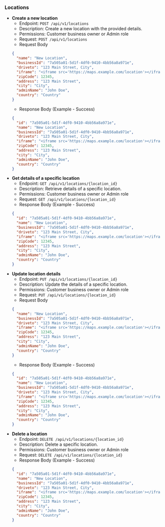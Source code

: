 ### Locations

- **Create a new location**
  - Endpoint: `POST /api/v1/locations`
  - Description: Create a new location with the provided details.
  - Permissions: Customer business owner or Admin role
  - Request: `POST /api/v1/locations`
  - Request Body
  ```json
  {
    "name": "New Location",
    "businessId": "7a505a01-5d1f-4df0-9410-4bb56a8a971e",
    "driveto": "123 Main Street, City",
    "iframe": "<iframe src='https://maps.example.com/location'></iframe>",
    "zipCode": 12345,
    "address": "123 Main Street",
    "city": "City",
    "adminName": "John Doe",
    "country": "Country"
  }
  ```
  - Response Body (Example - Success)
  ```json
  {
    "id": "7a505a01-5d1f-4df0-9410-4bb56a8a971e",
    "name": "New Location",
    "businessId": "7a505a01-5d1f-4df0-9410-4bb56a8a971e",
    "driveto": "123 Main Street, City",
    "iframe": "<iframe src='https://maps.example.com/location'></iframe>",
    "zipCode": 12345,
    "address": "123 Main Street",
    "city": "City",
    "adminName": "John Doe",
    "country": "Country"
  }
  ```
- **Get details of a specific location**
  - Endpoint: `GET /api/v1/locations/{location_id}`
  - Description: Retrieve details of a specific location.
  - Permissions: Customer business owner or Admin role
  - Request: `GET /api/v1/locations/{location_id}`
  - Response Body (Example - Success)
  ```json
  {
    "id": "7a505a01-5d1f-4df0-9410-4bb56a8a971e",
    "name": "New Location",
    "businessId": "7a505a01-5d1f-4df0-9410-4bb56a8a971e",
    "driveto": "123 Main Street, City",
    "iframe": "<iframe src='https://maps.example.com/location'></iframe>",
    "zipCode": 12345,
    "address": "123 Main Street",
    "city": "City",
    "adminName": "John Doe",
    "country": "Country"
  }
  ```
- **Update location details**
  - Endpoint: `PUT /api/v1/locations/{location_id}`
  - Description: Update the details of a specific location.
  - Permissions: Customer business owner or Admin role
  - Request: `PUT /api/v1/locations/{location_id}`
  - Request Body
  ```json
  {
    "name": "New Location",
    "businessId": "7a505a01-5d1f-4df0-9410-4bb56a8a971e",
    "driveto": "123 Main Street, City",
    "iframe": "<iframe src='https://maps.example.com/location'></iframe>",
    "zipCode": 12345,
    "address": "123 Main Street",
    "city": "City",
    "adminName": "John Doe",
    "country": "Country"
  }
  ```
  - Response Body (Example - Success)
  ```json
  {
    "id": "7a505a01-5d1f-4df0-9410-4bb56a8a971e",
    "name": "New Location",
    "businessId": "7a505a01-5d1f-4df0-9410-4bb56a8a971e",
    "driveto": "123 Main Street, City",
    "iframe": "<iframe src='https://maps.example.com/location'></iframe>",
    "zipCode": 12345,
    "address": "123 Main Street",
    "city": "City",
    "adminName": "John Doe",
    "country": "Country"
  }
  ```
- **Delete a location**
  - Endpoint: `DELETE /api/v1/locations/{location_id}`
  - Description: Delete a specific location.
  - Permissions: Customer business owner or Admin role
  - Request: `DELETE /api/v1/locations/{location_id}`
  - Response Body (Example - Success)
  ```json
  {
    "id": "7a505a01-5d1f-4df0-9410-4bb56a8a971e",
    "name": "New Location",
    "businessId": "7a505a01-5d1f-4df0-9410-4bb56a8a971e",
    "driveto": "123 Main Street, City",
    "iframe": "<iframe src='https://maps.example.com/location'></iframe>",
    "zipCode": 12345,
    "address": "123 Main Street",
    "city": "City",
    "adminName": "John Doe",
    "country": "Country"
  }
  ```
